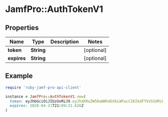 # JamfPro::AuthTokenV1

## Properties

| Name | Type | Description | Notes |
| ---- | ---- | ----------- | ----- |
| **token** | **String** |  | [optional] |
| **expires** | **String** |  | [optional] |

## Example

```ruby
require 'ruby-jamf-pro-api-client'

instance = JamfPro::AuthTokenV1.new(
  token: eyJhbGciOiJIUzUxMiJ9.eyJhdXRoZW50aWNhdGVkLWFwcCI6IkdFTkVSSUMiLCJhdXRoZW50aWNhdGlvbi10eXBlIjoiSlNTIiwiZ3JvdXBzIjpbXSwic3ViamVjdC10eXBlIjoiSlNTX1VTRVJfSUQiLCJ0b2tlbi11dWlkIjoiNzc0YWY3MGYtYWQ0Yy00N2QzLTk2MzktZjEwMjBhMTIwYzExIiwibGRhcC1zZXJ2ZXItaWQiOi0xLCJzdWIiOiIxIiwiZXhwIjoxNTM5NjE5MzQ4fQ.0t7sgYyIyA7kTTmrM8tMGE7fnXcJ1ZzQODAJp0pzg92-cBMQS0Cv8S9oWjkJD7VJS-CHA1dOppr0G_2dCPOfng,
  expires: 2020-04-21T21:09:31.626Z
)
```

